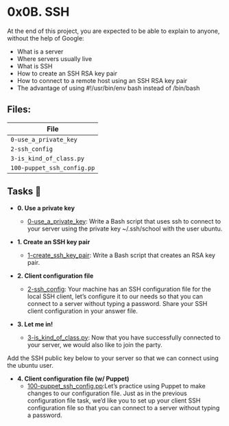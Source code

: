 # 0x0B. SSH

At the end of this project, you are expected to be able to explain to anyone, without the help of Google:
* What is a server
* Where servers usually live
* What is SSH
* How to create an SSH RSA key pair
* How to connect to a remote host using an SSH RSA key pair
* The advantage of using #!/usr/bin/env bash instead of /bin/bash


## Files:


| File                    	 | 
| ------------------------------- 
| `0-use_a_private_key`   	|
| `2-ssh_config`    	  	| 
| `3-is_kind_of_class.py` 	| 
| `100-puppet_ssh_config.pp`    | 


## Tasks :page_with_curl:

* **0. Use a private key**
  * [0-use_a_private_key](./0-use_a_private_key): Write a Bash script that uses ssh to connect to your server using the private key ~/.ssh/school with the user ubuntu.

* **1. Create an SSH key pair**
  * [1-create_ssh_key_pair](./1-create_ssh_key_pair): Write a Bash script that creates an RSA key pair.

* **2. Client configuration file**
  * [2-ssh_config](./2-ssh_config): Your machine has an SSH configuration file for the local SSH client, let’s configure it to our needs so that you can connect to a server without typing a password. Share your SSH client configuration in your answer file.

* **3. Let me in!**
  * [3-is_kind_of_class.py](./3-is_kind_of_class.py): Now that you have successfully connected to your server, we would also like to join the party.

Add the SSH public key below to your server so that we can connect using the ubuntu user.

* **4. Client configuration file (w/ Puppet)**
  * [100-puppet_ssh_config.pp](./100-puppet_ssh_config.pp):Let’s practice using Puppet to make changes to our configuration file. Just as in the previous configuration file task, we’d like you to set up your client SSH configuration file so that you can connect to a server without typing a password.

